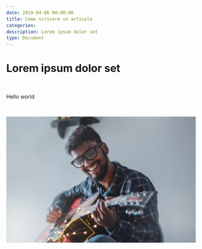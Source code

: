 ```yaml
---
date: 2019-04-06 00:00:00
title: Come scrivere un articolo
categories:
description: Lorem ipsum dolor set
type: Document
---
```


# Lorem ipsum dolor set

&nbsp;

Hello world

&nbsp;

![](/uploads/akshar-dave-613564-unsplash.jpg)
